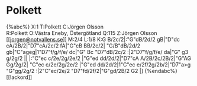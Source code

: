 # Polkett

{%abc%}
X:1
T:Polkett
C:Jörgen Olsson  
R:Polkett
O:Västra Eneby, Östergötland
Q:115
Z:Jörgen Olsson [[jorgen@notvallens.se]]
M:2/4
L:1/8
K:G
B/2c/2|:"G"dB/2d/2 gB|"D"dc cA/2B/2|"D7"cA/2c/2 fA|"G"cB BB/2c/2|
"G/B"dB/2d/2 gb|"C"ageg|1"D7"f/g/f/e/ dc|"G" Bc "D7"dB/2c/2 :|2"D7"f/g/f/e/ da|"G" g3 g/2g/2 ||
|:"C"ec c/2e/2g/2e/2 |"G"ed dd/2d/2|"D7"cA A/2B/2c/2B/2|"G"AG Gg/2g/2|
"C"ec c/2e/2g/2e/2 |"G"ed dd/2d/2|1"C"ec e/2f/2g/2b/2|"D7"a>g "G"gg/2g/2 :|2"C"ec/2e/2 "D7"fd/2f/2|"G"gd/2B/2 G2 |]
{%endabc%}
[[!ackord]]

